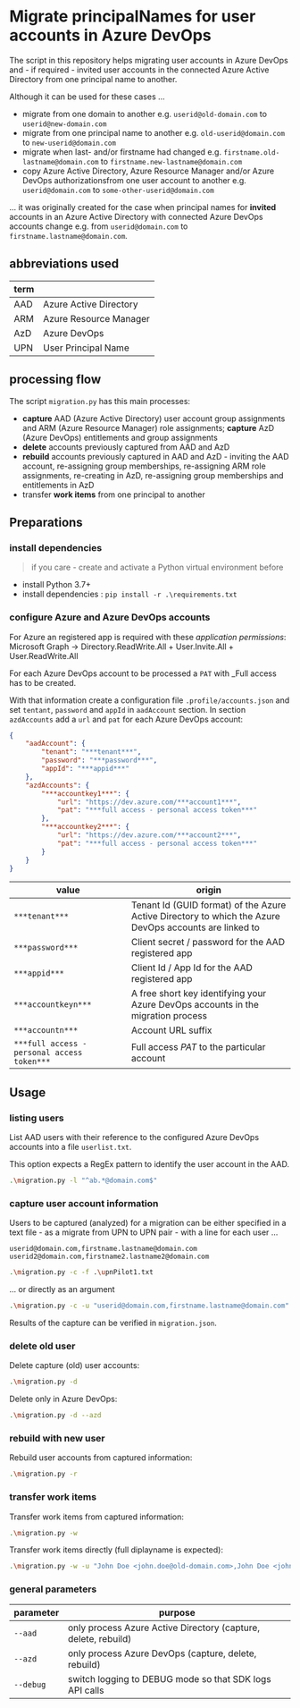 # Migrate principalNames for user accounts in Azure DevOps

The script in this repository helps migrating user accounts in Azure DevOps and - if required - invited user accounts in the connected Azure Active Directory from one principal name to another.

Although it can be used for these cases ...

- migrate from one domain to another e.g. `userid@old-domain.com` to  `userid@new-domain.com`
- migrate from one principal name to another e.g. `old-userid@domain.com` to  `new-userid@domain.com`
- migrate when last- and/or firstname had changed e.g. `firstname.old-lastname@domain.com` to  `firstname.new-lastname@domain.com`
- copy Azure Active Directory, Azure Resource Manager and/or Azure DevOps authorizationsfrom one user account to another e.g. `userid@domain.com` to  `some-other-userid@domain.com`

... it was originally created for the case when principal names for __invited__ accounts in an Azure Active Directory with connected Azure DevOps accounts change e.g. from `userid@domain.com` to  `firstname.lastname@domain.com`.

## abbreviations used

| term | |
| ---- | ---- |
| AAD | Azure Active Directory |
| ARM | Azure Resource Manager |
| AzD | Azure DevOps |
| UPN | User Principal Name |

## processing flow

The script `migration.py` has this main processes:

- **capture** AAD (Azure Active Directory) user account group assignments and ARM (Azure Resource Manager) role assignments; **capture** AzD (Azure DevOps) entitlements and group assignments
- **delete** accounts previously captured from AAD and AzD
- **rebuild** accounts previously captured in AAD and AzD - inviting the AAD account, re-assigning group memberships, re-assigning ARM role assignments, re-creating in AzD, re-assigning group memberships and entitlements in AzD
- transfer **work items** from one principal to another

## Preparations

### install dependencies

> if you care - create and activate a Python virtual environment before

- install Python 3.7+
- install dependencies : ```pip install -r .\requirements.txt```

### configure Azure and Azure DevOps accounts

For Azure an registered app is required with these _application permissions_:
Microsoft Graph -> Directory.ReadWrite.All + User.Invite.All + User.ReadWrite.All

For each Azure DevOps account to be processed a `PAT` with _Full access has to be created.

With that information create a configuration file `.profile/accounts.json` and set `tentant`, `password` and `appId` in `aadAccount` section.  In section `azdAccounts` add a `url` and `pat` for each Azure DevOps account:

```json
{
    "aadAccount": {
        "tenant": "***tenant***",
        "password": "***password***",
        "appId": "***appid***"
    },
    "azdAccounts": {
        "***accountkey1***": {
            "url": "https://dev.azure.com/***account1***",
            "pat": "***full access - personal access token***"
        },
        "***accountkey2***": {
            "url": "https://dev.azure.com/***account2***",
            "pat": "***full access - personal access token***"
        }
    }
}
```

| value | origin |
| ---- | ---- |
| `***tenant***` | Tenant Id (GUID format) of the Azure Active Directory to which the Azure DevOps accounts are linked to |
| `***password***` | Client secret / password for the AAD registered app |
| `***appid***` | Client Id / App Id for the AAD registered app |
| `***accountkeyn***` | A free short key identifying your Azure DevOps accounts in the migration process |
| `***accountn***` | Account URL suffix |
| `***full access - personal access token***` | Full access _PAT_ to the particular account |

## Usage

### listing users

List AAD users with their reference to the configured Azure DevOps accounts into a file `userlist.txt`.

This option expects a RegEx pattern to identify the user account in the AAD.

```sh
.\migration.py -l "^ab.*@domain.com$"
```

### capture user account information

Users to be captured (analyzed) for a migration can be either specified in a text file - as a migrate from UPN to UPN pair - with a line for each user ...

```text
userid@domain.com,firstname.lastname@domain.com
userid2@domain.com,firstname2.lastname2@domain.com
```

```bash
.\migration.py -c -f .\upnPilot1.txt
```

... or directly as an argument

```bash
.\migration.py -c -u "userid@domain.com,firstname.lastname@domain.com"
```

Results of the capture can be verified in ```migration.json```.

### delete old user

Delete capture (old) user accounts:

```bash
.\migration.py -d
```

Delete only in Azure DevOps:

```bash
.\migration.py -d --azd
```

### rebuild with new user

Rebuild user accounts from captured information:

```bash
.\migration.py -r
```

### transfer work items

Transfer work items from captured information:

```bash
.\migration.py -w
```

Transfer work items directly (full diplayname is expected):

```bash
.\migration.py -w -u "John Doe <john.doe@old-domain.com>,John Doe <john.doe@new-domain.com>"
```

### general parameters

| parameter | purpose |
| ---- | ---- |
| `--aad` | only process Azure Active Directory (capture, delete, rebuild) |
| `--azd` | only process Azure DevOps (capture, delete, rebuild) |
| `--debug` | switch logging to DEBUG mode so that SDK logs API calls |
